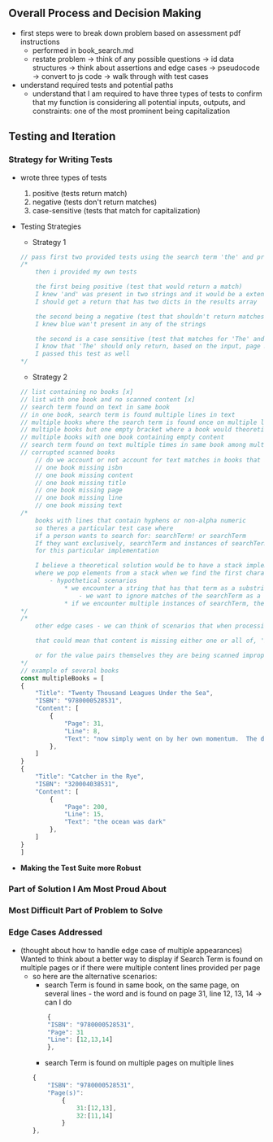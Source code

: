 ## Overall Process and Decision Making
- first steps were to break down problem based on assessment pdf instructions
    * performed in book_search.md
    * restate problem -> think of any possible questions -> id data structures -> think about assertions and edge cases -> pseudocode -> convert to js code -> walk through with test cases
- understand required tests and potential paths
    * understand that I am required to have three types of tests to confirm that my function is considering all potential inputs, outputs, and constraints: one of the most prominent being capitalization

## Testing and Iteration
### Strategy for Writing Tests
- wrote three types of tests
    1. positive (tests return match)
    2. negative (tests don't return matches)
    3. case-sensitive (tests that match for capitalization)

- Testing Strategies
    * Strategy 1
    ```js
    // pass first two provided tests using the search term 'the' and provided scanned Object content (that we get back the expected result and that we get back a Results array that has the expected length) - i made sure to follow this approach for my other tests
    /*
        then i provided my own tests

        the first being positive (test that would return a match)
        I knew 'and' was present in two strings and it would be a extended testing of detecting strings for positive match
        I should get a return that has two dicts in the results array

        the second being a negative (test that shouldn't return matches)
        I knew blue wan't present in any of the strings

        the second is a case sensitive (test that matches for 'The' and not 'the')
        I know that 'The' should only return, based on the input, page 31-line 8 and not page 31-line 9
        I passed this test as well
    */
    ```

    * Strategy 2
    ```js
    // list containing no books [x]
    // list with one book and no scanned content [x]
    // search term found on text in same book
    // in one book, search term is found multiple lines in text
    // multiple books where the search term is found once on multiple lines
    // multiple books but one empty bracket where a book would theoretically go
    // multiple books with one book containing empty content
    // search term found on text multiple times in same book among multiple books
    // corrupted scanned books
        // do we account or not account for text matches in books that are missing some key-value pairs ? I figured that if we are missing any of these then we shouldn't return them as they aren't considered valid books
        // one book missing isbn
        // one book missing content
        // one book missing title
        // one book missing page
        // one book missing line
        // one book missing text
    /*
        books with lines that contain hyphens or non-alpha numeric
        so theres a particular test case where
        if a person wants to search for: searchTerm! or searchTerm
        If they want exclusively, searchTerm and instances of searchTerm! don't count or they want exclusively searchTerm! and instances of searchTerm don't count it becomes tricky
        for this particular implementation

        I believe a theoretical solution would be to have a stack implementation
        where we pop elements from a stack when we find the first character of search term
            - hypothetical scenarios
                * we encounter a string that has that term as a substring, we want to ask are there character(s) preceding the first char in the searchTerm or character(s) succeeding the last char in searchTerm
                    - we want to ignore matches of the searchTerm as a substring
                * if we encounter multiple instances of searchTerm, then we want to keep regenerating that stack e.g. we are searching for 'it' and we have a sentence 'it was here, it was there' -> we will pop the stack for the first 'it' and if we haven't cleared the string, regenerate the stack and pop for the second instance of 'it' and thus we have two instances of it being found
    */
    /*
        other edge cases - we can think of scenarios that when processing scanned information, the information doesn't get scanned properly or our system doesn't ingest the content in a good format

        that could mean that content is missing either one or all of, 'Page', 'Line', 'Text' or for the book we are missing one or all of 'Title', 'ISBN', or 'Content'

        or for the value pairs themselves they are being scanned improperly and have missing values or errors in text, in a really extended and technical solution we can check to see if the values make sense i.e do the pages and lines make sense in regards to the book found in an online db and does the text make grammatical and structural sense (are there words that don't make sense)
    */
    // example of several books
    const multipleBooks = [
    {
        "Title": "Twenty Thousand Leagues Under the Sea",
        "ISBN": "9780000528531",
        "Content": [
            {
                "Page": 31,
                "Line": 8,
                "Text": "now simply went on by her own momentum.  The dark-"
            },
        ]
    }
    {
        "Title": "Catcher in the Rye",
        "ISBN": "320004038531",
        "Content": [
            {
                "Page": 200,
                "Line": 15,
                "Text": "the ocean was dark"
            },
        ]
    }
    ]
    ```

- __Making the Test Suite more Robust__

### Part of Solution I Am Most Proud About

### Most Difficult Part of Problem to Solve

### Edge Cases Addressed
- (thought about how to handle edge case of multiple appearances) Wanted to think about a better way to display if Search Term is found on multiple pages or if there were multiple content lines provided per page
    * so here are the alternative scenarios:
        - search Term is found in same book, on the same page, on several lines
                - the word and is found on page 31, line 12, 13, 14 -> can I do
        ```js
            {
            "ISBN": "9780000528531",
            "Page": 31
            "Line": [12,13,14]
            },
        ```
        - search Term is found on multiple pages on multiple lines
        ```js
        {
            "ISBN": "9780000528531",
            "Page(s)":
                {
                    31:[12,13],
                    32:[11,14]
                }
        },
        ```
